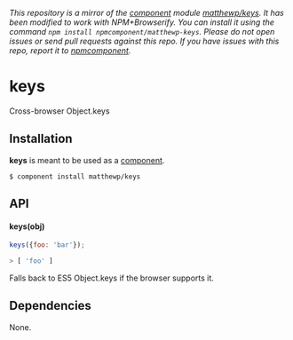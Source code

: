 *This repository is a mirror of the [component](http://component.io) module [matthewp/keys](http://github.com/matthewp/keys). It has been modified to work with NPM+Browserify. You can install it using the command `npm install npmcomponent/matthewp-keys`. Please do not open issues or send pull requests against this repo. If you have issues with this repo, report it to [npmcomponent](https://github.com/airportyh/npmcomponent).*
# keys

  Cross-browser Object.keys

## Installation

**keys** is meant to be used as a [component](https://github.com/component/component).

    $ component install matthewp/keys

## API

#### keys(obj)

```javascript
keys({foo: 'bar'});

> [ 'foo' ]
```

Falls back to ES5 Object.keys if the browser supports it.

## Dependencies

None.